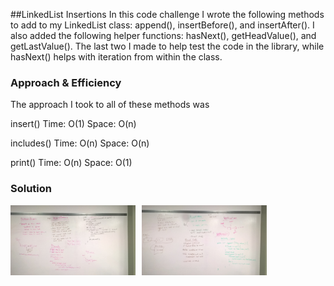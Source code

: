  ##LinkedList Insertions
In this code challenge I wrote the following methods to add to my LinkedList class: append(), insertBefore(), and insertAfter().  I also added the following helper functions: hasNext(), getHeadValue(), and getLastValue().  The last two I made to help test the code in the library, while hasNext() helps with iteration from within the class.
 
 ### Approach & Efficiency
The approach I took to all of these methods was     
 
 insert()
 Time: O(1)
 Space: O(n)
 
 includes()
 Time: O(n)
 Space: O(n)
 
 print()
 Time: O(n)
 Space: O(1)
 
 
 ### Solution
  <img src="../assets/insert-before.jpg"
       alt="White Board Picture"
       style="float: left; margin-right: 10px; width: 200px;" />
       
  <img src="../assets/append.jpg"
         alt="White Board Picture"
         style="float: left; margin-right: 10px; width: 200px;" />